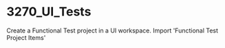 # 3270_UI_Tests

Create a Functional Test project in a UI workspace.
Import 'Functional Test Project Items'
